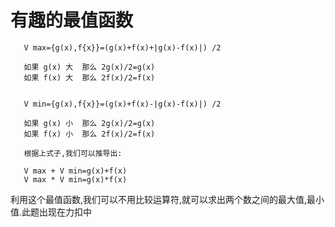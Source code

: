 # 有趣的最值函数

```
   V max={g(x),f{x}}=(g(x)+f(x)+|g(x)-f(x)|) /2

   如果 g(x) 大  那么 2g(x)/2=g(x)
   如果 f(x) 大  那么 2f(x)/2=f(x)


   V min={g(x),f{x}}=(g(x)+f(x)-|g(x)-f(x)|) /2

   如果 g(x) 小  那么 2g(x)/2=g(x)
   如果 f(x) 小  那么 2f(x)/2=f(x)

   根据上式子,我们可以推导出:

   V max + V min=g(x)+f(x)
   V max * V min=g(x)*f(x)

```

利用这个最值函数,我们可以不用比较运算符,就可以求出两个数之间的最大值,最小值.此题出现在力扣中
